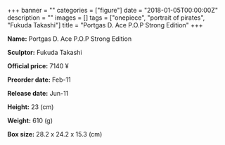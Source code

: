 +++
banner = ""
categories = ["figure"]
date = "2018-01-05T00:00:00Z"
description = ""
images = []
tags = ["onepiece", "portrait of pirates", "Fukuda Takashi"]
title = "Portgas D. Ace P.O.P Strong Edition"
+++

**Name:** Portgas D. Ace P.O.P Strong Edition

**Sculptor:** Fukuda Takashi

**Official price:** 7140 ¥

**Preorder date:** Feb-11

**Release date:** Jun-11

**Height:** 23 (cm)

**Weight:** 610 (g)

**Box size:** 28.2 x 24.2 x 15.3 (cm)
